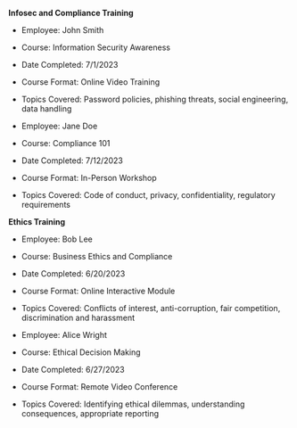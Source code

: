 **Infosec and Compliance Training**

- Employee: John Smith
- Course: Information Security Awareness
- Date Completed: 7/1/2023
- Course Format: Online Video Training
- Topics Covered: Password policies, phishing threats, social engineering, data handling

- Employee: Jane Doe
- Course: Compliance 101
- Date Completed: 7/12/2023
- Course Format: In-Person Workshop
- Topics Covered: Code of conduct, privacy, confidentiality, regulatory requirements

**Ethics Training**

- Employee: Bob Lee
- Course: Business Ethics and Compliance
- Date Completed: 6/20/2023
- Course Format: Online Interactive Module
- Topics Covered: Conflicts of interest, anti-corruption, fair competition, discrimination and harassment

- Employee: Alice Wright
- Course: Ethical Decision Making
- Date Completed: 6/27/2023
- Course Format: Remote Video Conference
- Topics Covered: Identifying ethical dilemmas, understanding consequences, appropriate reporting